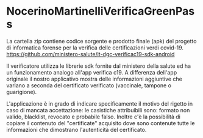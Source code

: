 # NocerinoMartinelliVerificaGreenPass

La cartella zip contiene codice sorgente e prodotto finale (apk) del progetto di informatica forense per la verifica delle certificazioni verdi covid-19.
https://github.com/ministero-salute/it-dgc-verificac19-sdk-android

Il verificatore utilizza le librerie sdk fornite dal ministero della salute ed ha un funzionamento analogo all'app verifica c19. A differenza dell'app originale il nostro applicativo mostra delle informazioni aggiuntive che variano a seconda del certificato verificato (vaccinale, tampone o guarigione). 
 
 L'applicazione è in grado di indicare specificamente il motivo del rigetto in caso di mancata accettazione: le casistiche attribuibili sono: formato non valido, blacklist, revocato e probabile falso. Inoltre c'è la possibilità di copiare il contenuto del "certificate" acquisito dove sono contenute tutte le informazioni
 che dimostrano l'autenticità del certificato. 

